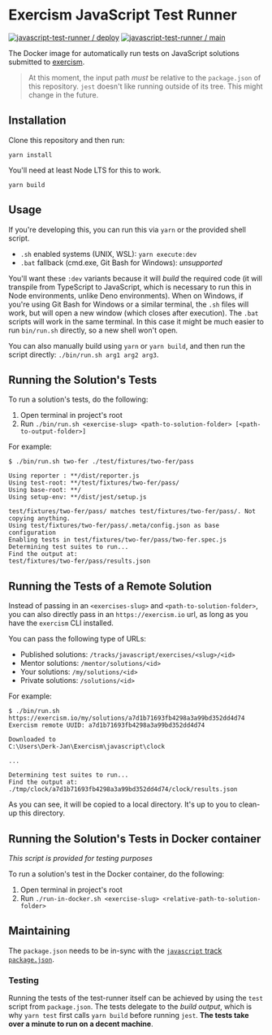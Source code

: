 # Exercism JavaScript Test Runner

[![javascript-test-runner / deploy](https://github.com/exercism/javascript-test-runner/actions/workflows/deploy.yml/badge.svg)](https://github.com/exercism/javascript-test-runner/actions/workflows/deploy.yml) [![javascript-test-runner / main](https://github.com/exercism/javascript-test-runner/actions/workflows/ci.js.yml/badge.svg)](https://github.com/exercism/javascript-test-runner/actions/workflows/ci.js.yml)

The Docker image for automatically run tests on JavaScript solutions submitted to [exercism][web-exercism].

> At this moment, the input path _must_ be relative to the `package.json` of this repository.
> `jest` doesn't like running outside of its tree.
> This might change in the future.

## Installation

Clone this repository and then run:

```shell
yarn install
```

You'll need at least Node LTS for this to work.

```shell
yarn build
```

## Usage

If you're developing this, you can run this via `yarn` or the provided shell script.

- `.sh` enabled systems (UNIX, WSL): `yarn execute:dev`
- `.bat` fallback (cmd.exe, Git Bash for Windows): _unsupported_

You'll want these `:dev` variants because it will _build_ the required code (it will transpile from TypeScript to JavaScript, which is necessary to run this in Node environments, unlike Deno environments).
When on Windows, if you're using Git Bash for Windows or a similar terminal, the `.sh` files will work, but will open a new window (which closes after execution).
The `.bat` scripts will work in the same terminal.
In this case it might be much easier to run `bin/run.sh` directly, so a new shell won't open.

You can also manually build using `yarn` or `yarn build`, and then run the script directly: `./bin/run.sh arg1 arg2 arg3`.

## Running the Solution's Tests

To run a solution's tests, do the following:

1. Open terminal in project's root
2. Run `./bin/run.sh <exercise-slug> <path-to-solution-folder> [<path-to-output-folder>]`

For example:

```shell
$ ./bin/run.sh two-fer ./test/fixtures/two-fer/pass

Using reporter : **/dist/reporter.js
Using test-root: **/test/fixtures/two-fer/pass/
Using base-root: **/
Using setup-env: **/dist/jest/setup.js

test/fixtures/two-fer/pass/ matches test/fixtures/two-fer/pass/. Not copying anything.
Using test/fixtures/two-fer/pass/.meta/config.json as base configuration
Enabling tests in test/fixtures/two-fer/pass/two-fer.spec.js
Determining test suites to run...
Find the output at:
test/fixtures/two-fer/pass/results.json
```

## Running the Tests of a Remote Solution

Instead of passing in an `<exercises-slug>` and `<path-to-solution-folder>`, you can also directly pass in an `https://exercism.io` url, as long as you have the `exercism` CLI installed.

You can pass the following type of URLs:

- Published solutions: `/tracks/javascript/exercises/<slug>/<id>`
- Mentor solutions: `/mentor/solutions/<id>`
- Your solutions: `/my/solutions/<id>`
- Private solutions: `/solutions/<id>`

For example:

```
$ ./bin/run.sh https://exercism.io/my/solutions/a7d1b71693fb4298a3a99bd352dd4d74
Exercism remote UUID: a7d1b71693fb4298a3a99bd352dd4d74

Downloaded to
C:\Users\Derk-Jan\Exercism\javascript\clock

...

Determining test suites to run...
Find the output at:
./tmp/clock/a7d1b71693fb4298a3a99bd352dd4d74/clock/results.json
```

As you can see, it will be copied to a local directory.
It's up to you to clean-up this directory.

## Running the Solution's Tests in Docker container

_This script is provided for testing purposes_

To run a solution's test in the Docker container, do the following:

1. Open terminal in project's root
2. Run `./run-in-docker.sh <exercise-slug> <relative-path-to-solution-folder>`

## Maintaining

The `package.json` needs to be in-sync with the [`javascript` track `package.json`][git-javascript].

### Testing

Running the tests of the test-runner itself can be achieved by using the `test` script from `package.json`.
The tests delegate to the _build output_, which is why `yarn test` first calls `yarn build` before running `jest`.
**The tests take over a minute to run on a decent machine**.

[web-exercism]: https://exercism.io
[git-automated-tests]: https://github.com/exercism/automated-tests
[git-javascript]: https://github.com/exercism/javascript
